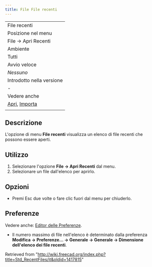 ```yaml
---
title: File File recenti
---
```

|  |
| --- |
| File recenti |
| Posizione nel menu |
| File → Apri Recenti |
| Ambiente |
| Tutti |
| Avvio veloce |
| *Nessuno* |
| Introdotto nella versione |
| - |
| Vedere anche |
| [Apri](/Std_Open/it "Std Open/it"), [Importa](/Std_Import/it "Std Import/it") |
|  |

## Descrizione

L'opzione di menu **File recenti** visualizza un elenco di file recenti che possono essere aperti.

## Utilizzo

1. Selezionare l'opzione **File → Apri Recenti** dal menu.
2. Selezionare un file dall'elenco per aprirlo.

## Opzioni

* Premi Esc due volte o fare clic fuori dal menu per chiuderlo.

## Preferenze

Vedere anche: [Editor delle Preferenze](/Preferences_Editor/it "Preferences Editor/it").

* Il numero massimo di file nell'elenco è determinato dalla preferenza **Modifica → Preferenze... → Generale → Generale → Dimensione dell'elenco dei file recenti**.

Retrieved from "<http://wiki.freecad.org/index.php?title=Std_RecentFiles/it&oldid=1417815>"